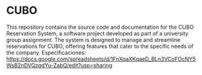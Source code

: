 # CUBO
This repository contains the source code and documentation for the CUBO Reservation System, a software project developed as part of a university group assignment. The system is designed to manage and streamline reservations for CUBO, offering features that cater to the specific needs of the company.
Especificaciones: https://docs.google.com/spreadsheets/d/1FnXqaXKqaeD_BLn3VCoFOcNY5WsB2nDVQzqdYu-ZabQ/edit?usp=sharing
